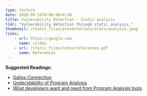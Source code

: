 ```yaml
---
type: lecture
date: 2018-09-16T8:00:00+4:30
title: Vulnerability Detection - Static analysis
tldr: "Vulnerability detection through static analysis."
thumbnail: /static_files/presentations/staticanalysis.jpeg
links:
    - url: https://google.com
      name: slides
    - url: /static_files/notes/references.pdf
      name: References
---
```

**Suggested Readings:**
- [Galios Connection](./../static_files/notes/galiosconnection.pdf)
- [Undecidability of Program Analysis](./../static_files/notes/undecidability.pdf)
- [What developers want and need from Program Analysis tools](https://www.microsoft.com/en-us/research/uploads/prod/2016/07/What-Developers-Want-and-Need-from-Program-Analysis-An-Empirical-Study.pdf)
